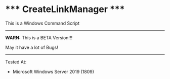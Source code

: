 <h1>*** CreateLinkManager ***</h1>
<p>This is a Windows Command Script</p>
<hr>
<p><strong>WARN:</strong> This is a BETA Version!!!</p>
<p>May it have a lot of Bugs!</p>
<hr>
<p>Tested At:</p>
<ul>
  <li>Microsoft Windows Server 2019 (1809)</li>
</ul>
